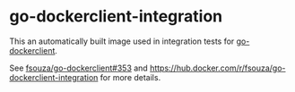 go-dockerclient-integration
===========================

This an automatically built image used in integration tests for
[go-dockerclient](http://github.com/fsouza/go-dockerclient/).

See [fsouza/go-dockerclient#353](https://github.com/fsouza/go-dockerclient/issues/353) and
https://hub.docker.com/r/fsouza/go-dockerclient-integration for more details.
